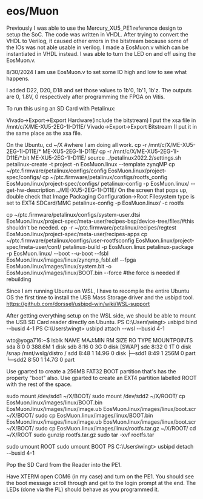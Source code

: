 # eos/Muon

Previously
I was able to use the Mercury_XU5_PE1 reference design to setup the SoC. The code was written in VHDL. After trying to convert the VHDL to Verilog, it caused other errors in the bitstream because some of the IOs was not able usable in verilog. I made a EosMuon.v which can be instantiated in VHDL instead. I was able to turn the LED on and off using the EosMuon.v.

8/30/2024
I am use EosMuon.v to set some IO high and low to see what happens.

I added D22, D20, D18 and set those values to 1b'0, 1b'1, 1b'z. The outputs are 0, 1.8V, 0 respectively after programming the FPGA on Vitis.

To run this using an SD Card with Petalinux:

Vivado->Export->Export Hardware(include the bitstream) I put the xsa file in /mnt/c/X/ME-XU5-2EG-1I-D11E/
Vivado->Export->Export Bitstream (I put it in the same place as the xsa file.

On the Ubuntu,
cd ~/X #where I am doing all work.
cp -r /mnt/c/X/ME-XU5-2EG-1I-D11E/* ME-XU5-2EG-1I-D11E/
cp -r /mnt/c/X/ME-XU5-2EG-1I-D11E/*.bit ME-XU5-2EG-1I-D11E/
source ../petalinux2022.2/settings.sh
petalinux-create -t project -n EosMuon.linux --template zynqMP
cp ~/ptc.firmware/petalinux/configs/config EosMuon.linux/project-spec/configs/
cp ~/ptc.firmware/petalinux/configs/rootfs_config EosMuon.linux/project-spec/configs/
petalinux-config -p EosMuon.linux/ --get-hw-description ../ME-XU5-2EG-1I-D11E/
On the screen that pops up, double check that Image Packaging Configuration->Root Filesystem type is set to EXT4 SDCard/MMC
petalinux-config -p EosMuon.linux/ -c rootfs

cp ~/ptc.firmware/petalinux/configs/system-user.dtsi EosMuon.linux/project-spec/meta-user/recipes-bsp/device-tree/files/#this shouldn't be needed.
cp -r ~/ptc.firmware/petalinux/recipes/regtest EosMuon.linux/project-spec/meta-user/recipes-apps
cp ~/ptc.firmware/petalinux/configs/user-rootfsconfig EosMuon.linux/project-spec/meta-user/conf/
petalinux-build -p EosMuon.linux
petalinux-package -p EosMuon.linux/ --boot --u-boot --fsbl EosMuon.linux/images/linux/zynqmp_fsbl.elf --fpga EosMuon.linux/images/linux/system.bit -o EosMuon.linux/images/linux/BOOT.bin --force #the force is needed if rebuilding

Since I am running Ubuntu on WSL, I have to recompile the entire Ubuntu OS the first time to install the USB Mass Storage driver and the usbipd tool.
https://github.com/dorssel/usbipd-win/wiki/WSL-support

After getting everything setup on the WSL side, we should be able to mount the USB SD Card reader directly on Ubuntu.
PS C:\Users\wingt> usbipd bind --busid 4-1
PS C:\Users\wingt> usbipd attach --wsl --busid 4-1

wto@yoga716:~$ lsblk
NAME   MAJ:MIN RM   SIZE RO TYPE MOUNTPOINTS
sda      8:0    0 388.6M  1 disk
sdb      8:16   0     3G  0 disk [SWAP]
sdc      8:32   0     1T  0 disk /snap
                                 /mnt/wslg/distro
                                 /
sdd      8:48   1  14.9G  0 disk
├─sdd1   8:49   1   256M  0 part
└─sdd2   8:50   1  14.7G  0 part

Use gparted to create a 256MB FAT32 BOOT partition that's has the property "boot" also.
Use gparted to create an EXT4 partition labelled ROOT with the rest of the space.

sudo mount /dev/sdd1 ~/X/BOOT/
sudo mount /dev/sdd2 ~/X/ROOT/
cp EosMuon.linux/images/linux/BOOT.bin EosMuon.linux/images/linux/image.ub EosMuon.linux/images/linux/boot.scr ~/X/BOOT/
sudo cp EosMuon.linux/images/linux/BOOT.bin EosMuon.linux/images/linux/image.ub EosMuon.linux/images/linux/boot.scr ~/X/BOOT/
sudo cp EosMuon.linux/images/linux/rootfs.tar.gz ~/X/ROOT/
cd ~/X/ROOT
sudo gunzip rootfs.tar.gz 
sudo tar -xvf rootfs.tar 

sudo umount ROOT
sudo umount BOOT
PS C:\Users\wingt> usbipd detach --busid 4-1

Pop the SD Card from the Reader into the PE1. 

Have XTERM open COM6 (in my case) and turn on the PE1. You should see the boot message scroll through and get to the login prompt at the end. The LEDs (done via the PL) should behave as you programmed it.


